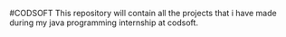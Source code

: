 #CODSOFT
This repository will contain all the projects that i have made during my java programming internship at codsoft.
